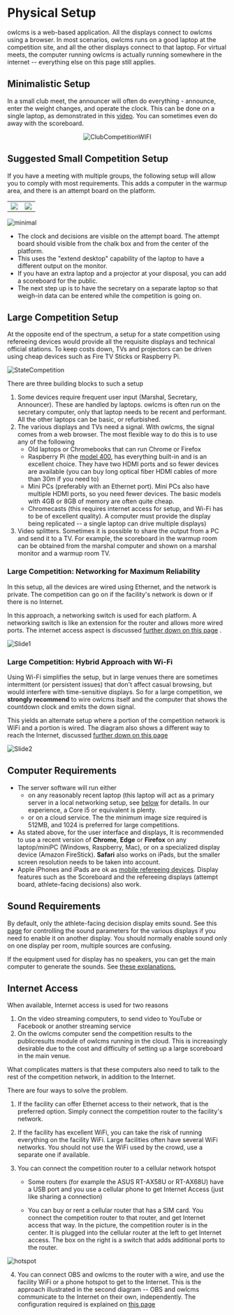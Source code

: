 # Physical Setup

owlcms is a web-based application.  All the displays connect to owlcms using a browser.  In most scenarios, owlcms runs on a good laptop at the competition site, and all the other displays connect to that laptop.  For virtual meets, the computer running owlcms is actually running somewhere in the internet -- everything else on this page still applies.

## Minimalistic Setup

In a small club meet, the announcer will often do everything - announce, enter the weight changes, and operate the clock. This can be done on a single laptop, as demonstrated in this [video](Demo1).  You can sometimes even do away with the scoreboard.



<center><img src="img/equipment/ClubCompetitionWIFI.png" alt="ClubCompetitionWIFI" /></center>

## Suggested Small Competition Setup

If you have a meeting with multiple groups, the following setup will allow you to comply with most requirements.  This adds a computer in the warmup area, and there is an attempt board on the platform.

<table>
<tr><td><img src='img/Gallery/ElSalvador.jpg'></img></td><td><img src='img/Gallery/ElSalvador_marshall.jpg'></img></td></tr></table>

![minimal](EquipmentSetup/images/minimal.png)

- The clock and decisions are visible on the attempt board.  The attempt board should visible from the chalk box and from the center of the platform.
- This uses the "extend desktop" capability of the laptop to have a different output on the monitor. 
- If you have an extra laptop and a projector at your disposal, you can add a scoreboard for the public. 
- The next step up is to have the secretary on a separate laptop so that weigh-in data can be entered while the competition is going on.

## Large Competition Setup

At the opposite end of the spectrum, a setup for a state competition using refereeing devices would provide all the requisite displays and technical official stations.  To keep costs down, TVs and projectors can be driven using cheap devices such as Fire TV Sticks or Raspberry Pi.



![StateCompetition](img/equipment/StateCompetition.png)



There are three building blocks to such a setup

1. Some devices require frequent user input (Marshal, Secretary, Announcer). These are handled by laptops.  owlcms is often run on the secretary computer, only that laptop needs to be recent and performant.  All the other laptops can be basic, or refurbished.
2. The various displays and TVs need a signal.  With owlcms, the signal comes from a web browser.  The most flexible way to do this is to use any of the following
   - Old laptops or Chromebooks that can run Chrome or Firefox
   - Raspberry Pi (the [model 400](https://www.raspberrypi.org/products/raspberry-pi-400/), has everything built-in and is an excellent choice.  They have two HDMI ports and so fewer devices are available (you can buy long optical fiber HDMI cables of more than 30m if you need to)
   - Mini PCs (preferably with an Ethernet port). Mini PCs also have multiple HDMI ports, so you need fewer devices.  The basic models with 4GB or 8GB of memory are often quite cheap.
   - Chromecasts (this requires internet access for setup, and Wi-Fi has to be of excellent quality). A computer must provide the display being replicated -- a single laptop can drive multiple displays)
3. Video splitters.  Sometimes it is possible to share the output from a PC and send it to a TV.  For example, the scoreboard in the warmup room can be obtained from the marshal computer and shown on a marshal monitor and a warmup room TV.

### Large Competition: Networking for Maximum Reliability

In this setup, all the devices are wired using Ethernet, and the network is private.  The competition can go on if the facility's network is down or if there is no Internet.  

In this approach, a networking switch is used for each platform.  A networking switch is like an extension for the router and allows more wired ports. The internet access aspect is discussed [further down on this page](#internet-access) .



![Slide1](EquipmentSetup/Networking/Equipment/Slide1.SVG)



### Large Competition: Hybrid Approach with Wi-Fi

Using Wi-Fi simplifies the setup, but in large venues there are sometimes intermittent (or persistent issues) that don't affect casual browsing, but would interfere with time-sensitive displays.  So for a large competition, we **strongly recommend** to wire owlcms itself and the computer that shows the countdown clock and emits the down signal. 

This yields an alternate setup where a portion of the competition network is WiFi and a portion is wired. The diagram also shows a different way to reach the Internet, discussed [further down on this page](#internet-access) 



![Slide2](EquipmentSetup/Networking/Equipment/Slide2.SVG)

## Computer Requirements

- The server software will run either 
  - on any reasonably recent laptop (this laptop will act as a primary server in a local networking setup, see [below](#local-access-over-a-local-network) for details.  In our experience, a Core i5 or equivalent is plenty.
  - or on a cloud service.  The the minimum image size required is 512MB, and 1024 is preferred for large competitions.
- As stated above, for the user interface and displays,  It is recommended to use a recent version of **Chrome**, **Edge** or **Firefox** on any laptop/miniPC (Windows, Raspberry, Mac), or on a specialized display device (Amazon FireStick).  **Safari** also works on iPads, but the smaller screen resolution needs to be taken into account.
- Apple iPhones and iPads are ok as [mobile refereeing devices](Refereeing#mobile-device-refereeing).   Display features such as the Scoreboard and the refereeing displays (attempt board, athlete-facing decisions) also work.

## Sound Requirements

By default, only the athlete-facing decision display emits sound.  See this [page](Displays#display-settings) for controlling the sound parameters for the various displays if you need to enable it on another display.  You should normally enable sound only on one display per room, multiple sources are confusing.

If the equipment used for display has no speakers, you can get the main computer to generate the sounds.   See [these explanations.](Preparation#associating-an-audio-output-with-a-platform)

## Internet Access

When available, Internet access is used for two reasons

1. On the video streaming computers, to send video to YouTube or Facebook or another streaming service
2. On the owlcms computer send the competition results to the publicresults module of owlcms running in the cloud.  This is increasingly desirable due to the cost and difficulty of setting up a large scoreboard in the main venue.

What complicates matters is that these computers also need to talk to the rest of the competition network, in addition to the Internet.

There are four ways to solve the problem.

1. If the facility can offer Ethernet access to their network, that is the preferred option.  Simply connect the competition router to the facility's network.

2. If the facility has excellent WiFi, you can take the risk of running everything on the facility WiFi.  Large facilities often have several WiFi networks. You should not use the WiFi used by the crowd, use a separate one if available.

3. You can connect the competition router to a cellular network hotspot

   - Some routers (for example the ASUS RT-AX58U or RT-AX68U) have a USB port and you use a cellular phone to get Internet Access (just like sharing a connection)

   - You can buy or rent a cellular router that has a SIM card.  You connect the competition router to that router, and get Internet access that way.  In the picture, the competition router is in the center.  It is plugged into the cellular router at the left to get Internet access.  The box on the right is a switch that adds additional ports to the router.

![hotspot](EquipmentSetup/Networking/hotspot.png)

4. You can connect OBS and owlcms to the router with a wire, and use the facility WiFi or a phone hotspot to get to the Internet.  This is the approach illustrated in the second diagram -- OBS and owlcms communicate to the Internet on their own, independently.   The configuration required is explained on [this page](PhoneHotspot.md)